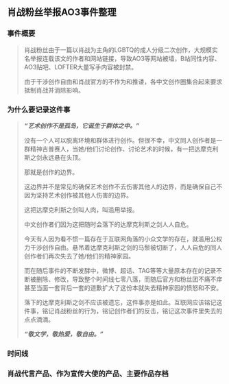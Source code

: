 ## 肖战粉丝举报AO3事件整理
### 事件概要
>肖战粉丝由于一篇以肖战为主角的LGBTQ的成人分级二次创作，大规模实名举报连载该文的作者和网站链接，导致AO3等网站被墙，B站同性内容、AO3贴吧、LOFTER大量写手内容被封禁。
>
>由于干涉创作自由和肖战官方的不作为和推诿，各中文创作圈集合起来要求抵制肖战并消除影响。
### 为什么要记录这件事
>***“艺术创作不是孤岛，它诞生于群体之中。”***
>
>没有一个人可以脱离环境和群体进行创作。但很不幸，中文同人创作者是一群精神吉普赛人，当她/他们讨论创作、讨论艺术的时候，有一把达摩克利斯之剑永远悬在头顶。
>
>那就是创作的边界。
>
>这边界并不是常见的确保艺术创作不去伤害其他人的边界，而是确保自己不因为坚持艺术创作被其他人伤害的边界。
>
>这把达摩克利斯之剑叫人肉，叫滥用举报。
>
>中文创作者们因为这把随时会落下的达摩克利斯之剑人人自危。
>
>今天有人因为看不惯一篇存在于互联网角落的小众文学的存在，就滥用公权力干涉创作自由。悬吊着达摩克利斯之剑的马鬃被切断了，人人自危的同人创作者们再次失去了她/他们的精神家园。
>
>而在随后事件的不断发酵中，微博、超话、TAG等等大量原本存在的记录不断被删除、修改，导致整个时间线七零八落，而随后官方和粉丝团不痛不痒甚至当面一套背后一套的道歉扩大了这份本就失去精神家园的愤怒和不安。
>
>落下的达摩克利斯之剑不应该被遗忘，这件事亦是如此。互联网应该铭记这件事，铭记肖战粉丝的行为，铭记创作者们的反击，铭记这次事件里失去的点点滴滴。
>
>***“敬文学，敬热爱，敬自由。”***

### 时间线
### 肖战代言产品、作为宣传大使的产品、主要作品存档
